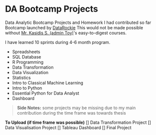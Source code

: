 # DA Bootcamp Projects
Data Analytic Bootcamp Projects and Homework I had contributed so far
Bootcamp launched by [DataRockie](https://datarockie.com/)
This would not be made possible without [Mr. Kasidis S. (admin Toy)](https://www.linkedin.com/in/kasidistoy/)'s easy-to-digest courses.

I have learned 10 sprints during 4-6 month program.

+ Spreadsheets
+ SQL Database
+ R Programming
+ Data Transformation
+ Data Visualization
+ Statistics
+ Intro to Classical Machine Learning
+ Intro to Python
+ Essential Python for Data Analyst
+ Dashboard



> __Side Notes:__ some projects may be missing due to my main contribution during the time frame was towards thesis

__To Upload (if time frame was possible)__
[] Data Transformation Project
[] Data Visualisation Project
[] Tableau Dashboard
[] Final Project
